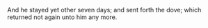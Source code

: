 And he stayed yet other seven days; and sent forth the dove; which returned not again unto him any more.
